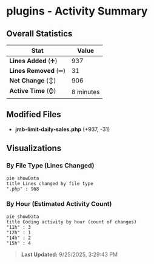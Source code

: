 # plugins - Activity Summary 

## Overall Statistics

| Stat                   | Value                                                             |
| ---------------------- | ----------------------------------------------------------------- |
| **Lines Added** (➕)   | 937                                          |
| **Lines Removed** (➖) | 31                                        |
| **Net Change** (↕)    | 906                |
| **Active Time** (⌚)   | 8 minutes |


## Modified Files
- **jmb-limit-daily-sales.php** (+937, -31)

## Visualizations

### By File Type (Lines Changed)

```mermaid
pie showData
title Lines changed by file type
".php" : 968
```

### By Hour (Estimated Activity Count)

```mermaid
pie showData
title Coding activity by hour (count of changes)
"11h" : 3
"12h" : 1
"14h" : 2
"15h" : 4
```


> **Last Updated:** 9/25/2025, 3:29:43 PM
